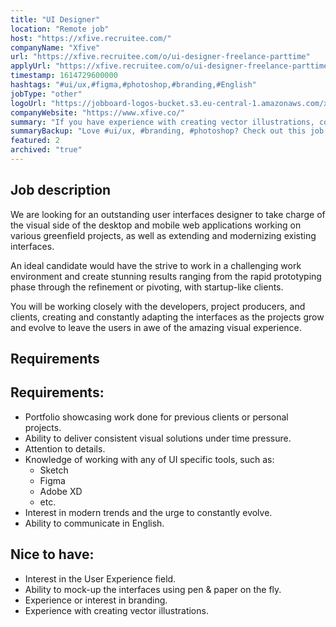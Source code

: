 ```yaml
---
title: "UI Designer"
location: "Remote job"
host: "https://xfive.recruitee.com/"
companyName: "Xfive"
url: "https://xfive.recruitee.com/o/ui-designer-freelance-parttime"
applyUrl: "https://xfive.recruitee.com/o/ui-designer-freelance-parttime/c/new"
timestamp: 1614729600000
hashtags: "#ui/ux,#figma,#photoshop,#branding,#English"
jobType: "other"
logoUrl: "https://jobboard-logos-bucket.s3.eu-central-1.amazonaws.com/xfive"
companyWebsite: "https://www.xfive.co/"
summary: "If you have experience with creating vector illustrations, consider applying to Xfive's job post for a new UI Designer."
summaryBackup: "Love #ui/ux, #branding, #photoshop? Check out this job post!"
featured: 2
archived: "true"
---
```


## Job description

We are looking for an outstanding user interfaces designer to take charge of the visual side of the desktop and mobile web applications working on various greenfield projects, as well as extending and modernizing existing interfaces.

An ideal candidate would have the strive to work in a challenging work environment and create stunning results ranging from the rapid prototyping phase through the refinement or pivoting, with startup-like clients.

You will be working closely with the developers, project producers, and clients, creating and constantly adapting the interfaces as the projects grow and evolve to leave the users in awe of the amazing visual experience.

## Requirements

## Requirements:

*   Portfolio showcasing work done for previous clients or personal projects.
*   Ability to deliver consistent visual solutions under time pressure.
*   Attention to details.
*   Knowledge of working with any of UI specific tools, such as:
    *   Sketch
    *   Figma
    *   Adobe XD
    *   etc.
*   Interest in modern trends and the urge to constantly evolve.
*   Ability to communicate in English.

## Nice to have:

*   Interest in the User Experience field.
*   Ability to mock-up the interfaces using pen & paper on the fly.
*   Experience or interest in branding.
*   Experience with creating vector illustrations.
